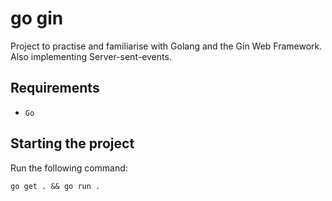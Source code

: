 # go gin
Project to practise and familiarise with Golang and the Gin Web Framework.
Also implementing Server-sent-events.

## Requirements

- ```Go```

## Starting the project

Run the following command:
```
go get . && go run .
```
